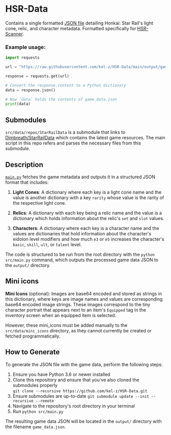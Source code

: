 # HSR-Data

Contains a single formatted [JSON file](output/game_data.json) detailing Honkai: Star Rail's light cone, relic, and character metadata. Formatted specifically for [HSR-Scanner](https://github.com/kel-z/HSR-Scanner).

### Example usage:

```Python
import requests

url = "https://raw.githubusercontent.com/kel-z/HSR-Data/main/output/game_data.json"

response = requests.get(url)

# Convert the response.content to a Python dictionary
data = response.json()

# Now `data` holds the contents of game_data.json
print(data)

```

## Submodules

`src/data/repos/StarRailData` is a submodule that links to [Dimbreath/StarRailData](https://github.com/Dimbreath/StarRailData) which contains the latest game resources. The main script in this repo refers and parses the necessary files from this submodule.

## Description

[`main.py`](src/main.py) fetches the game metadata and outputs it in a structured JSON format that includes:

1. **Light Cones**: A dictionary where each key is a light cone name and the value is another dictionary with a key `rarity` whose value is the rarity of the respective light cone.

2. **Relics**: A dictionary with each key being a relic name and the value is a dictionary which holds information about the relic's `set` and `slot` values.

3. **Characters**: A dictionary where each key is a character name and the values are dictionaries that hold information about the character's eidolon level modifiers and how much `e3` or `e5` increases the character's `basic`, `skill`, `ult`, or `talent` level.

The code is structured to be run from the root directory with the `python src/main.py` command, which outputs the processed game data JSON to the `output/` directory.

## Mini icons

**Mini Icons** (optional): Images are base64 encoded and stored as strings in this dictionary, where keys are image names and values are corresponding base64 encoded image strings. These images correspond to the tiny character portrait that appears next to an item's `Equipped` tag in the inventory screen when an equipped item is selected.

However, these mini_icons must be added manually to the `src/data/mini_icons` directory, as they cannot currently be created or fetched programmatically.

## How to Generate

To generate the JSON file with the game data, perform the following steps:

1. Ensure you have Python 3.6 or newer installed
2. Clone this repository and ensure that you've also cloned the submodules properly  
   `git clone --recursive https://github.com/kel-z/HSR-Data.git`
3. Ensure submodules are up-to-date
   `git submodule update --init --recursive --remote`
4. Navigate to the repository's root directory in your terminal
5. Run `python src/main.py`

The resulting game data JSON will be located in the `output/` directory with the filename `game_data.json`.
